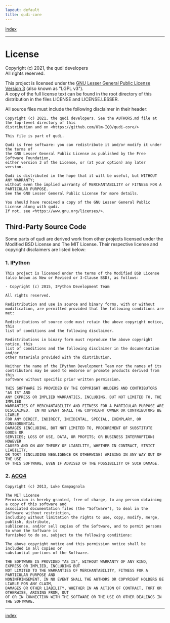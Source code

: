 ```yaml
---
layout: default
title: qudi-core
---
```


[index](index.md)

---

# License

Copyright (c) 2021, the qudi developers\
All rights reserved.

This project is licensed under the 
[GNU Lesser General Public License Version 3](https://www.gnu.org/licenses/lgpl-3.0.en.html)
(also known as "LGPL v3").\
A copy of the full license text can be found in the root directory of this distribution in the files
LICENSE and LICENSE.LESSER.

All source files must include the following disclaimer in their header:
```
Copyright (c) 2021, the qudi developers. See the AUTHORS.md file at the top-level directory of this
distribution and on <https://github.com/Ulm-IQO/qudi-core/>

This file is part of qudi.

Qudi is free software: you can redistribute it and/or modify it under the terms of
the GNU Lesser General Public License as published by the Free Software Foundation,
either version 3 of the License, or (at your option) any later version.

Qudi is distributed in the hope that it will be useful, but WITHOUT ANY WARRANTY;
without even the implied warranty of MERCHANTABILITY or FITNESS FOR A PARTICULAR PURPOSE.
See the GNU Lesser General Public License for more details.

You should have received a copy of the GNU Lesser General Public License along with qudi.
If not, see <https://www.gnu.org/licenses/>.
```

## Third-Party Source Code
Some parts of qudi are derived work from other projects licensed under the Modified BSD License and 
The MIT License. Their respective license and copyright disclaimers are listed below:

### 1. [IPython](https://github.com/ipython/)
```
This project is licensed under the terms of the Modified BSD License
(also known as New or Revised or 3-Clause BSD), as follows:

- Copyright (c) 2015, IPython Development Team

All rights reserved.

Redistribution and use in source and binary forms, with or without
modification, are permitted provided that the following conditions are met:

Redistributions of source code must retain the above copyright notice, this
list of conditions and the following disclaimer.

Redistributions in binary form must reproduce the above copyright notice, this
list of conditions and the following disclaimer in the documentation and/or
other materials provided with the distribution.

Neither the name of the IPython Development Team nor the names of its
contributors may be used to endorse or promote products derived from this
software without specific prior written permission.

THIS SOFTWARE IS PROVIDED BY THE COPYRIGHT HOLDERS AND CONTRIBUTORS "AS IS" AND
ANY EXPRESS OR IMPLIED WARRANTIES, INCLUDING, BUT NOT LIMITED TO, THE IMPLIED
WARRANTIES OF MERCHANTABILITY AND FITNESS FOR A PARTICULAR PURPOSE ARE
DISCLAIMED.  IN NO EVENT SHALL THE COPYRIGHT OWNER OR CONTRIBUTORS BE LIABLE
FOR ANY DIRECT, INDIRECT, INCIDENTAL, SPECIAL, EXEMPLARY, OR CONSEQUENTIAL
DAMAGES (INCLUDING, BUT NOT LIMITED TO, PROCUREMENT OF SUBSTITUTE GOODS OR
SERVICES; LOSS OF USE, DATA, OR PROFITS; OR BUSINESS INTERRUPTION) HOWEVER
CAUSED AND ON ANY THEORY OF LIABILITY, WHETHER IN CONTRACT, STRICT LIABILITY,
OR TORT (INCLUDING NEGLIGENCE OR OTHERWISE) ARISING IN ANY WAY OUT OF THE USE
OF THIS SOFTWARE, EVEN IF ADVISED OF THE POSSIBILITY OF SUCH DAMAGE.
```

### 2. [ACQ4](https://github.com/acq4/acq4)
```
Copyright (c) 2013, Luke Campagnola

The MIT License
Permission is hereby granted, free of charge, to any person obtaining a copy of this software and 
associated documentation files (the "Software"), to deal in the Software without restriction, 
including without limitation the rights to use, copy, modify, merge, publish, distribute, 
sublicense, and/or sell copies of the Software, and to permit persons to whom the Software is 
furnished to do so, subject to the following conditions:

The above copyright notice and this permission notice shall be included in all copies or 
substantial portions of the Software.

THE SOFTWARE IS PROVIDED "AS IS", WITHOUT WARRANTY OF ANY KIND, EXPRESS OR IMPLIED, INCLUDING BUT 
NOT LIMITED TO THE WARRANTIES OF MERCHANTABILITY, FITNESS FOR A PARTICULAR PURPOSE AND 
NONINFRINGEMENT. IN NO EVENT SHALL THE AUTHORS OR COPYRIGHT HOLDERS BE LIABLE FOR ANY CLAIM, 
DAMAGES OR OTHER LIABILITY, WHETHER IN AN ACTION OF CONTRACT, TORT OR OTHERWISE, ARISING FROM, OUT 
OF OR IN CONNECTION WITH THE SOFTWARE OR THE USE OR OTHER DEALINGS IN THE SOFTWARE.
```

---

[index](index.md)